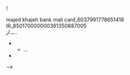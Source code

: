 !

majed khajeh
                          bank mali               card_6037991778651418  IR_850170000000361350887005    
ـ از...
- -  ...
- 
-->
